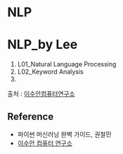 # NLP





# NLP_by Lee

1. L01_Natural Language Processing
2. L02_Keyword Analysis
3. 

출처 : [이수안컴퓨터연구소](https://www.youtube.com/playlist?list=PL7ZVZgsnLwEEoHQAElEPg7l7T6nt25I3N)



## Reference

* 파이썬 머신러닝 완벽 가이드, 권철민
* [이수안 컴퓨터 연구소](http://suanlab.com/)
